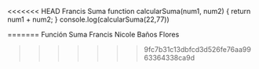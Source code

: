 <<<<<<< HEAD
Francis Suma
function calcularSuma(num1, num2) {
    return num1 + num2;
  }
  console.log(calcularSuma(22,77))

  
=======
Función Suma
Francis Nicole Baños Flores
>>>>>>> 9fc7b31c13dbfcd3d526fe76aa9963364338ca9d
